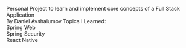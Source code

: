 Personal Project to learn and implement core concepts of a Full Stack Application  
By Daniel Avshalumov
Topics I Learned:  
Spring Web   
Spring Security  
React Native  
